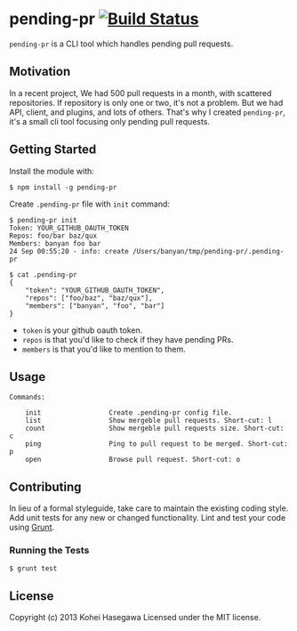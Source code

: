 # pending-pr [![Build Status](https://secure.travis-ci.org/banyan/pending-pr.png?branch=master)](http://travis-ci.org/banyan/pending-pr)

`pending-pr` is a CLI tool which handles pending pull requests.

## Motivation

In a recent project, We had 500 pull requests in a month, with scattered repositories.
If repository is only one or two, it's not a problem. But we had API, client, and plugins, and lots of others.
That's why I created `pending-pr`, it's a small cli tool focusing only pending pull requests.

## Getting Started

Install the module with:

```
$ npm install -g pending-pr
```

Create `.pending-pr` file with `init` command:

```
$ pending-pr init
Token: YOUR_GITHUB_OAUTH_TOKEN
Repos: foo/bar baz/qux
Members: banyan foo bar
24 Sep 00:55:20 - info: create /Users/banyan/tmp/pending-pr/.pending-pr

$ cat .pending-pr
{
    "token": "YOUR_GITHUB_OAUTH_TOKEN",
    "repos": ["foo/baz", "baz/qux"],
    "members": ["banyan", "foo", "bar"]
}
```

* `token` is your github oauth token.
* `repos` is that you'd like to check if they have pending PRs.
* `members` is that you'd like to mention to them.

## Usage

```
Commands:

    init                 Create .pending-pr config file.
    list                 Show mergeble pull requests. Short-cut: l
    count                Show mergeble pull requests size. Short-cut: c
    ping                 Ping to pull request to be merged. Short-cut: p
    open                 Browse pull request. Short-cut: o
```

## Contributing

In lieu of a formal styleguide, take care to maintain the existing coding style. Add unit tests for any new or changed functionality. Lint and test your code using [Grunt](http://gruntjs.com/).

### Running the Tests

```
$ grunt test
```

## License

Copyright (c) 2013 Kohei Hasegawa
Licensed under the MIT license.
